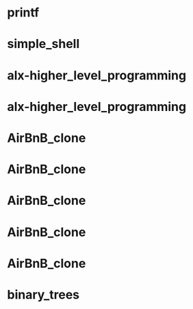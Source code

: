 # printf
# simple_shell
# alx-higher_level_programming
# alx-higher_level_programming
# AirBnB_clone
# AirBnB_clone
# AirBnB_clone
# AirBnB_clone
# AirBnB_clone
# binary_trees
